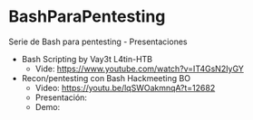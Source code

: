 # BashParaPentesting
Serie de Bash para pentesting - Presentaciones 

* Bash Scripting by Vay3t L4tin-HTB
    * Vide: https://www.youtube.com/watch?v=IT4GsN2IyGY
* Recon/pentesting con Bash Hackmeeting BO
    * Video: https://youtu.be/lqSWOakmnqA?t=12682
    * Presentación:
    * Demo:
